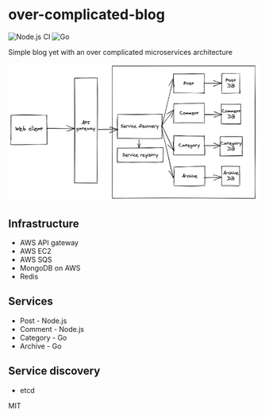 # over-complicated-blog

![Node.js CI](https://github.com/rajikaimal/over-complicated-blog/workflows/Node.js%20CI/badge.svg) ![Go](https://github.com/rajikaimal/over-complicated-blog/workflows/Go/badge.svg)

Simple blog yet with an over complicated microservices architecture

![alt text](/docs/over-complicated-blog.png "architecture diagram")

## Infrastructure

- AWS API gateway
- AWS EC2
- AWS SQS
- MongoDB on AWS
- Redis

## Services

- Post - Node.js
- Comment - Node.js
- Category - Go
- Archive - Go

## Service discovery

- etcd

MIT
